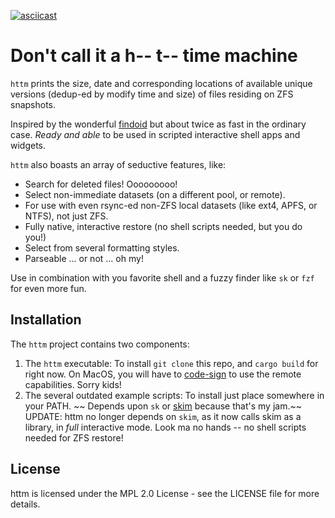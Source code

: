 [![asciicast](https://asciinema.org/a/qrTvMMDerBwnCga3X26LLdM37.svg)](https://asciinema.org/a/qrTvMMDerBwnCga3X26LLdM37)

# Don't call it a h-- t-- time machine

`httm` prints the size, date and corresponding locations of available unique versions (dedup-ed by modify time and size) of files residing on ZFS snapshots.

Inspired by the wonderful [findoid](https://github.com/jimsalterjrs/sanoid) but about twice as fast in the ordinary case.  *Ready and able* to be used in scripted interactive shell apps and widgets.

`httm` also boasts an array of seductive features, like:

* Search for deleted files! Ooooooooo!
* Select non-immediate datasets (on a different pool, or remote).
* For use with even rsync-ed non-ZFS local datasets (like ext4, APFS, or NTFS), not just ZFS.
* Fully native, interactive restore (no shell scripts needed, but you do you!)
* Select from several formatting styles.
* Parseable ... or not ...  oh my!

Use in combination with you favorite shell and a fuzzy finder like `sk` or `fzf` for even more fun.

## Installation

The `httm` project contains two components:

1. The `httm` executable: To install `git clone` this repo, and `cargo build` for right now.  On MacOS, you will have to [code-sign](https://developer.apple.com/library/archive/documentation/Security/Conceptual/CodeSigningGuide/Procedures/Procedures.html) to use the remote capabilities.  Sorry kids!
3. The several outdated example scripts: To install just place somewhere in your PATH.  ~~ Depends upon `sk` or [skim](https://github.com/lotabout/skim) because that's my jam.~~  UPDATE: httm no longer depends on `skim`, as it now calls skim as a library, in *full* interactive mode.  Look ma no hands -- no shell scripts needed for ZFS restore!

## License

httm is licensed under the MPL 2.0 License - see the LICENSE file for more details.